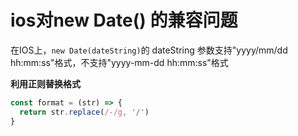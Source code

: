 # ios对new Date() 的兼容问题

在IOS上，`new Date(dateString)`的 dateString 参数支持"yyyy/mm/dd hh:mm:ss"格式，不支持"yyyy-mm-dd hh:mm:ss"格式  

**利用正则替换格式**  
```js
const format = (str) => {
  return str.replace(/-/g, '/')
}
```